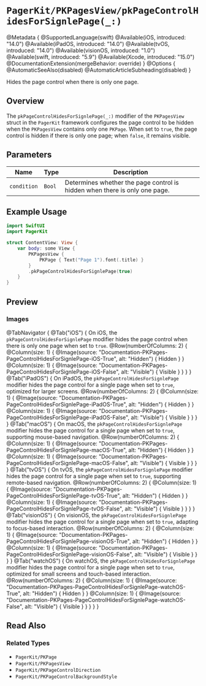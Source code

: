 # ``PagerKit/PKPagesView/pkPageControlHidesForSignlePage(_:)``

@Metadata {
    @SupportedLanguage(swift)
    @Available(iOS, introduced: "14.0")
    @Available(iPadOS, introduced: "14.0")
    @Available(tvOS, introduced: "14.0")
    @Available(visionOS, introduced: "1.0")
    @Available(swift, introduced: "5.9")
    @Available(Xcode, introduced: "15.0")
    @DocumentationExtension(mergeBehavior: override)
}
@Options {
    @AutomaticSeeAlso(disabled)
    @AutomaticArticleSubheading(disabled)
}

Hides the page control when there is only one page.

## Overview

The `pkPageControlHidesForSignlePage(_:)` modifier of the `PKPagesView` struct in the `PagerKit` framework configures the page control to be hidden when the `PKPagesView` contains only one `PKPage`. When set to `true`, the page control is hidden if there is only one page; when `false`, it remains visible.

## Parameters

| Name | Type | Description |
|------|------|-------------|
| `condition` | `Bool` | Determines whether the page control is hidden when there is only one page. |

## Example Usage

```swift
import SwiftUI
import PagerKit

struct ContentView: View {
    var body: some View {
        PKPagesView {
            PKPage { Text("Page 1").font(.title) }
        }
        .pkPageControlHidesForSignlePage(true)
    }
}
```

## Preview

### Images

@TabNavigator {
    @Tab("iOS") {
        On iOS, the `pkPageControlHidesForSignlePage` modifier hides the page control when there is only one page when set to `true`.
        @Row(numberOfColumns: 2) {
            @Column(size: 1) {
                @Image(source: "Documentation-PKPages-PageControlHidesForSignlePage-iOS-True", alt: "Hidden") {
                    Hidden
                }
            }
            @Column(size: 1) {
                @Image(source: "Documentation-PKPages-PageControlHidesForSignlePage-iOS-False", alt: "Visible") {
                    Visible
                }
            }
        }
    }
    @Tab("iPadOS") {
        On iPadOS, the `pkPageControlHidesForSignlePage` modifier hides the page control for a single page when set to `true`, optimized for larger screens.
        @Row(numberOfColumns: 2) {
            @Column(size: 1) {
                @Image(source: "Documentation-PKPages-PageControlHidesForSignlePage-iPadOS-True", alt: "Hidden") {
                    Hidden
                }
            }
            @Column(size: 1) {
                @Image(source: "Documentation-PKPages-PageControlHidesForSignlePage-iPadOS-False", alt: "Visible") {
                    Visible
                }
            }
        }
    }
    @Tab("macOS") {
        On macOS, the `pkPageControlHidesForSignlePage` modifier hides the page control for a single page when set to `true`, supporting mouse-based navigation.
        @Row(numberOfColumns: 2) {
            @Column(size: 1) {
                @Image(source: "Documentation-PKPages-PageControlHidesForSignlePage-macOS-True", alt: "Hidden") {
                    Hidden
                }
            }
            @Column(size: 1) {
                @Image(source: "Documentation-PKPages-PageControlHidesForSignlePage-macOS-False", alt: "Visible") {
                    Visible
                }
            }
        }
    }
    @Tab("tvOS") {
        On tvOS, the `pkPageControlHidesForSignlePage` modifier hides the page control for a single page when set to `true`, supporting remote-based navigation.
        @Row(numberOfColumns: 2) {
            @Column(size: 1) {
                @Image(source: "Documentation-PKPages-PageControlHidesForSignlePage-tvOS-True", alt: "Hidden") {
                    Hidden
                }
            }
            @Column(size: 1) {
                @Image(source: "Documentation-PKPages-PageControlHidesForSignlePage-tvOS-False", alt: "Visible") {
                    Visible
                }
            }
        }
    }
    @Tab("visionOS") {
        On visionOS, the `pkPageControlHidesForSignlePage` modifier hides the page control for a single page when set to `true`, adapting to focus-based interaction.
        @Row(numberOfColumns: 2) {
            @Column(size: 1) {
                @Image(source: "Documentation-PKPages-PageControlHidesForSignlePage-visionOS-True", alt: "Hidden") {
                    Hidden
                }
            }
            @Column(size: 1) {
                @Image(source: "Documentation-PKPages-PageControlHidesForSignlePage-visionOS-False", alt: "Visible") {
                    Visible
                }
            }
        }
    }
    @Tab("watchOS") {
        On watchOS, the `pkPageControlHidesForSignlePage` modifier hides the page control for a single page when set to `true`, optimized for small screens and touch-based interaction.
        @Row(numberOfColumns: 2) {
            @Column(size: 1) {
                @Image(source: "Documentation-PKPages-PageControlHidesForSignlePage-watchOS-True", alt: "Hidden") {
                    Hidden
                }
            }
            @Column(size: 1) {
                @Image(source: "Documentation-PKPages-PageControlHidesForSignlePage-watchOS-False", alt: "Visible") {
                    Visible
                }
            }
        }
    }
}

## Read Also

### Related Types
- ``PagerKit/PKPage``
- ``PagerKit/PKPagesView``
- ``PagerKit/PKPageControlDirection``
- ``PagerKit/PKPageControlBackgroundStyle``
